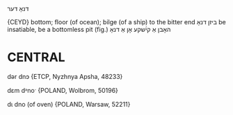 דנאָ
דער

{CEYD}
bottom; floor (of ocean); bilge  (of a ship)
to the bitter end ביזן דנאָ
be insatiable, be a bottomless pit (fig.) האָבן אַ קי֜שקע אָן אַ דנאָ

CENTRAL
========

dər dnɔ {ETCP, Nyzhnya Apsha, 48233}

dɛm dᵊnoˑ {POLAND, Wolbrom, 50196}

dɩ dno (of oven) {POLAND, Warsaw, 52211}